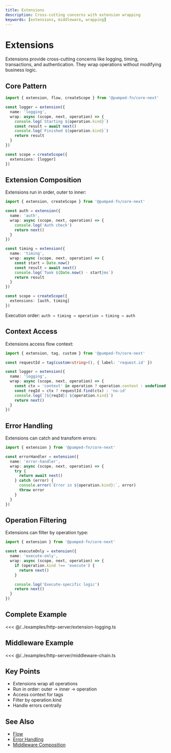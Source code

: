 ```yaml
---
title: Extensions
description: Cross-cutting concerns with extension wrapping
keywords: [extensions, middleware, wrapping]
---
```


# Extensions

Extensions provide cross-cutting concerns like logging, timing, transactions, and authentication. They wrap operations without modifying business logic.

## Core Pattern

```ts twoslash
import { extension, flow, createScope } from '@pumped-fn/core-next'

const logger = extension({
  name: 'logging',
  wrap: async (scope, next, operation) => {
    console.log(`Starting ${operation.kind}`)
    const result = await next()
    console.log(`Finished ${operation.kind}`)
    return result
  }
})

const scope = createScope({
  extensions: [logger]
})
```

## Extension Composition

Extensions run in order, outer to inner:

```ts twoslash
import { extension, createScope } from '@pumped-fn/core-next'

const auth = extension({
  name: 'auth',
  wrap: async (scope, next, operation) => {
    console.log('Auth check')
    return next()
  }
})

const timing = extension({
  name: 'timing',
  wrap: async (scope, next, operation) => {
    const start = Date.now()
    const result = await next()
    console.log(`Took ${Date.now() - start}ms`)
    return result
  }
})

const scope = createScope({
  extensions: [auth, timing]
})
```

Execution order: `auth → timing → operation → timing → auth`

## Context Access

Extensions access flow context:

```ts twoslash
import { extension, tag, custom } from '@pumped-fn/core-next'

const requestId = tag(custom<string>(), { label: 'request.id' })

const logger = extension({
  name: 'logging',
  wrap: async (scope, next, operation) => {
    const ctx = 'context' in operation ? operation.context : undefined
    const reqId = ctx ? requestId.find(ctx) : 'no-id'
    console.log(`[${reqId}] ${operation.kind}`)
    return next()
  }
})
```

## Error Handling

Extensions can catch and transform errors:

```ts twoslash
import { extension } from '@pumped-fn/core-next'

const errorHandler = extension({
  name: 'error-handler',
  wrap: async (scope, next, operation) => {
    try {
      return await next()
    } catch (error) {
      console.error(`Error in ${operation.kind}:`, error)
      throw error
    }
  }
})
```

## Operation Filtering

Extensions can filter by operation type:

```ts twoslash
import { extension } from '@pumped-fn/core-next'

const executeOnly = extension({
  name: 'execute-only',
  wrap: async (scope, next, operation) => {
    if (operation.kind !== 'execute') {
      return next()
    }

    console.log('Execute-specific logic')
    return next()
  }
})
```

## Complete Example

<<< @/../examples/http-server/extension-logging.ts

## Middleware Example

<<< @/../examples/http-server/middleware-chain.ts

## Key Points

- Extensions wrap all operations
- Run in order: outer → inner → operation
- Access context for tags
- Filter by operation.kind
- Handle errors centrally

## See Also

- [Flow](./05-flow.md)
- [Error Handling](./10-error-handling.md)
- [Middleware Composition](../patterns/middleware-composition.md)
